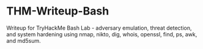 # THM-Writeup-Bash
Writeup for TryHackMe Bash Lab - adversary emulation, threat detection, and system hardening using nmap, nikto, dig, whois, openssl, find, ps, awk, and md5sum.
